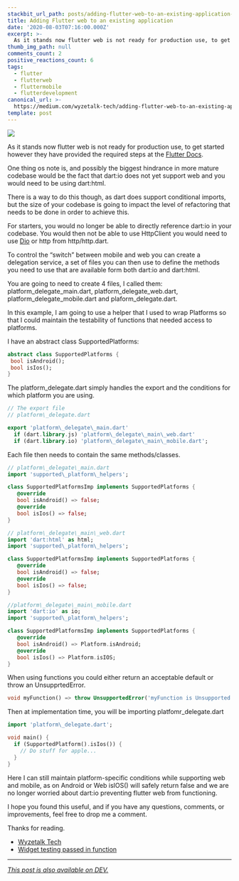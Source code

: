 ```yaml
---
stackbit_url_path: posts/adding-flutter-web-to-an-existing-application-4da9
title: Adding Flutter web to an existing application
date: '2020-08-03T07:16:00.000Z'
excerpt: >-
  As it stands now flutter web is not ready for production use, to get started however they have prov...
thumb_img_path: null
comments_count: 2
positive_reactions_count: 6
tags:
  - flutter
  - flutterweb
  - fluttermobile
  - flutterdevelopment
canonical_url: >-
  https://medium.com/wyzetalk-tech/adding-flutter-web-to-an-existing-application-926730158c8b
template: post
---
```



![](https://cdn-images-1.medium.com/max/1024/1*1orxIbVfgZa4mB_qEL17Yg.jpeg)

As it stands now flutter web is not ready for production use, to get started however they have provided the required steps at the [Flutter Docs](https://flutter.dev/web).

One thing os note is, and possibly the biggest hindrance in more mature codebase would be the fact that dart:io does not yet support web and you would need to be using dart:html.

There is a way to do this though, as dart does support conditional imports, but the size of your codebase is going to impact the level of refactoring that needs to be done in order to achieve this.

For starters, you would no longer be able to directly reference dart:io in your codebase. You would then not be able to use HttpClient you would need to use [Dio](https://pub.dev/packages/dio) or http from http/http.dart.

To control the “switch” between mobile and web you can create a delegation service, a set of files you can then use to define the methods you need to use that are available form both dart:io and dart:html.

You are going to need to create 4 files, I called them: platform\_delegate\_main.dart, platform\_delegate\_web.dart, platform\_delegate\_mobile.dart and plaform\_delegate.dart.

In this example, I am going to use a helper that I used to wrap Platforms so that I could maintain the testability of functions that needed access to platforms.

I have an abstract class SupportedPlatforms:


```dart
abstract class SupportedPlatforms {
 bool isAndroid();
 bool isIos();
}
```


The platform\_delegate.dart simply handles the export and the conditions for which platform you are using.


```dart
// The export file
// platform\_delegate.dart

export 'platform\_delegate\_main.dart'
  if (dart.library.js) 'platform\_delegate\_main\_web.dart'
  if (dart.library.io) 'platform\_delegate\_main\_mobile.dart';
```


Each file then needs to contain the same methods/classes.


```dart
// platform\_delegate\_main.dart
import 'supported\_platform\_helpers';

class SupportedPlatformsImp implements SupportedPlatforms {
   @override
   bool isAndroid() => false;
   @override
   bool isIos() => false;
}

// platform\_delegate\_main\_web.dart
import 'dart:html' as html;
import 'supported\_platform\_helpers';

class SupportedPlatformsImp implements SupportedPlatforms {
   @override
   bool isAndroid() => false;
   @override
   bool isIos() => false;
}

//platform\_delegate\_main\_mobile.dart
import 'dart:io' as io;
import 'supported\_platform\_helpers';

class SupportedPlatformsImp implements SupportedPlatforms {
   @override
   bool isAndroid() => Platform.isAndroid;
   @override
   bool isIos() => Platform.isIOS;
}
```


When using functions you could either return an acceptable default or throw an UnsupprtedError.


```dart
void myFunction() => throw UnsupportedError('myFunction is Unsupported')
```


Then at implementation time, you will be importing platfomr\_delegate.dart


```dart
import 'platform\_delegate.dart';

void main() {
  if (SupportedPlatform().isIos()) {
    // Do stuff for apple...
  }
}
```


Here I can still maintain platform-specific conditions while supporting web and mobile, as on Android or Web isIOS() will safely return false and we are no longer worried about dart:io preventing flutter web from functioning.

I hope you found this useful, and if you have any questions, comments, or improvements, feel free to drop me a comment.

Thanks for reading.

- [Wyzetalk Tech](https://medium.com/wyzetalk-tech)
- [Widget testing passed in function](https://dev.to/remejuan/widget-testing-passed-in-function-kpi)

* * *

*[This post is also available on DEV.](https://dev.to/remejuan/adding-flutter-web-to-an-existing-application-4da9)*


<script>
const parent = document.getElementsByTagName('head')[0];
const script = document.createElement('script');
script.type = 'text/javascript';
script.src = 'https://cdnjs.cloudflare.com/ajax/libs/iframe-resizer/4.1.1/iframeResizer.min.js';
script.charset = 'utf-8';
script.onload = function() {
    window.iFrameResize({}, '.liquidTag');
};
parent.appendChild(script);
</script>    
